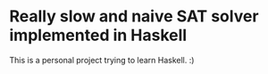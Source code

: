 # Really slow and naive SAT solver implemented in Haskell
This is a personal project trying to learn Haskell. :)